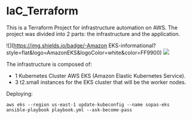 # IaC_Terraform

This is a Terraform Project for infrastructure automation on AWS. The project was divided into 2 parts: the infrastructure and the application.

![](https://img.shields.io/badge/-Amazon EKS-informational?style=flat&logo=AmazonEKS&logoColor=white&color=FF9900)
![](https://img.shields.io/badge/-Python-informational?style=flat&logo=aws&logoColor=white&color=F7D146)


The infrastructure is composed of:
- 1 Kubernetes Cluster AWS EKS (Amazon Elastic Kubernetes Service).
- 3 t2.small instances for the EKS cluster that will be the worker nodes.

Deploying:
```
aws eks --region us-east-1 update-kubeconfig --name sopas-eks 
ansible-playbook playbook.yml --ask-become-pass
```
